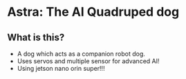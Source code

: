 # Astra: The AI Quadruped dog
## What is this?
 - A dog which acts as a companion robot dog.
 - Uses servos and multiple sensor for advanced AI!
 - Using jetson nano orin super!!!
